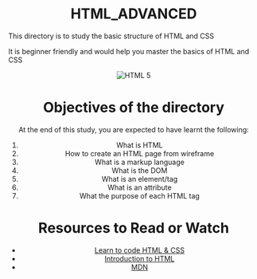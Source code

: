 <center> <h1>HTML_ADVANCED</h1> </center>
<P>This directory is to study the basic structure of HTML and CSS</P>
<P>It is beginner friendly and would help you master the basics of HTML and CSS</P>

<center> <img src="https://www.w3.org/html/logo/" width="" height="" alt="HTML 5"</center>

<h1> Objectives of the directory </h1>
<p>At the end of this study, you are expected to have learnt the following: </p>
<ol>
	<li>What is HTML</li>
	<li>How to create an HTML page from wireframe</li>
	<li>What is a markup language</li>
	<li>What is the DOM</li>
	<li>What is an element/tag</li>
	<li>What is an attribute</li>
	<li>What the purpose of each HTML tag</li>
</ol>

<h1> Resources to Read or Watch </h1>
<ul>
	<li> <a href="https://learn.shayhowe.com/html-css/" target="_blank">Learn to code HTML & CSS</a></li>
	<li> <a href="https://developer.mozilla.org/en-US/docs/Learn/HTML/Introduction_to_HTML" target="_blank">Introduction to HTML</a></li>
	<li> <a href="https://developer.mozilla.org/en-US/" target="_blank">MDN</a></li>
</ul>
